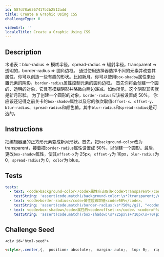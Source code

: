```yaml
---
id: 587d78a6367417b2b2512add
title: Create a Graphic Using CSS
challengeType: 0

videoUrl: ''
localeTitle: Create a Graphic Using CSS
---
```


## Description
<section id='description'>
术语表：blur-radius => 模糊半径，spread-radius => 辐射半径，transparent => 透明的，border-radius => 圆角边框。
通过使用选择器选择不同的元素并改变其属性，你可以创造一些有趣的形状。比如新月。你可以使用<code>box-shadow</code>属性来设置元素的阴影，<code>border-radius</code>属性控制元素的圆角边框。
首先你将会创建一个圆的、透明的对象，它具有模糊阴影并略微向两边递减。如你所见，这个阴影其实就是新月形狀。
为了创建一个圆形的对象，<code>border-radius</code>应该被设置成 50%。
你应该还记得之前关卡的<code>box-shadow</code>属性以及它的依次取值<code>offset-x</code>、<code>offset-y</code>、<code>blur-radius</code>、<code>spread-radius</code>和颜色值。其中<code>blur-radius</code>和<code>spread-radius</code>是可选的。
</section>

## Instructions
<section id='instructions'>
把编辑器里的正方形元素变成新月形状。首先，把<code>background-color</code>改为 transparent，接着把<code>border-radius</code>属性设置成 50%，以创建一个圆形。最后，更改<code>box-shadow</code>属性，使其<code>offset-x</code>为 25px，<code>offset-y</code>为 10px，<code>blur-radius</code>为 0，<code>spread-radius</code>为 0，<code>color</code>为 blue。
</section>

## Tests
<section id='tests'>

```yml
tests:
  - text: <code>background-color</code>属性应该取值<code>transparent</code>。
    testString: 'assert(code.match(/background-color:\s*?transparent;/gi), "<code>background-color</code>属性应该取值<code>transparent</code>。");'
  - text: <code>border-radius</code>属性应该取值<code>50%</code>。
    testString: 'assert(code.match(/border-radius:\s*?50%;/gi), "<code>border-radius</code>属性应该取值<code>50%</code>。");'
  - text: <code>box-shadow</code>属性的<code>offset-x</code>、<code>offset-y</code>、<code>blur-radius</code>、<code>spread-radius</code>和<code>color</code>应该依次取值<code>25px</code>、<code>10px</code>、<code>0</code>、<code>0</code>和<code>blue</code>。
    testString: 'assert(code.match(/box-shadow:\s*?25px\s+?10px\s+?0(px)?\s+?0(px)?\s+?blue\s*?;/gi), "<code>box-shadow</code>属性的<code>offset-x</code>、<code>offset-y</code>、<code>blur-radius</code>、<code>spread-radius</code>和<code>color</code>应该依次取值<code>25px</code>、<code>10px</code>、<code>0</code>、<code>0</code>和<code>blue</code>。");'

```

</section>

## Challenge Seed
<section id='challengeSeed'>

    <div id='html-seed'>
```html
<style>,.center,{,  position: absolute;,  margin: auto;,  top: 0;,  right: 0;,  bottom: 0;,  left: 0;,  width: 100px;,  height: 100px;,  ,  background-color: blue;,  border-radius: 0px;,  box-shadow: 25px 10px 10px 10px green; ,},,</style>,<div class="center"></div>
```





</div>





</section>

              